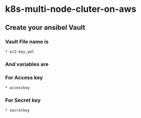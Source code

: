 # k8s-multi-node-cluter-on-aws

## Create your ansibel Vault 
### Vault File name is 
    * ec2-key.yml 
### And variables are
### For Access key
    * accesskey
### For Secret key
    * secretkey
